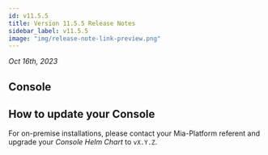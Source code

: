 ```yaml
---
id: v11.5.5
title: Version 11.5.5 Release Notes
sidebar_label: v11.5.5
image: "img/release-note-link-preview.png"
---
```


_Oct 16th, 2023_

## Console


## How to update your Console

For on-premise installations, please contact your Mia-Platform referent and upgrade your _Console Helm Chart_ to `vX.Y.Z`.
